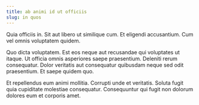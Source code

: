 ```yaml
---
title: ab animi id ut officiis
slug: in quos
---
```


Quia officiis in. Sit aut libero ut similique cum. Et eligendi accusantium. Cum vel omnis voluptatem quidem.

Quo dicta voluptatem. Est eos neque aut recusandae qui voluptates ut itaque. Ut officia omnis asperiores saepe praesentium. Deleniti rerum consequatur. Dolor veritatis aut consequatur quibusdam neque sed odit praesentium. Et saepe quidem quo.

Et repellendus eum animi mollitia. Corrupti unde et veritatis. Soluta fugit quia cupiditate molestiae consequatur. Consequuntur qui fugit non dolorum dolores eum et corporis amet.
